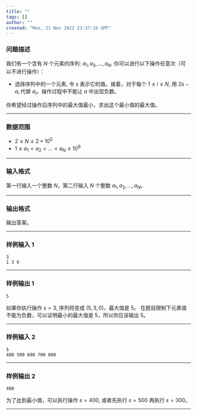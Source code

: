 ```yaml
---
title: ""
tags: []
author: ""
created: "Mon, 21 Nov 2022 23:37:16 GMT"
---
```


### 问题描述

我们有一个含有 $N$ 个元素的序列: $a_1,a_2,\ldots,a_N$.
你可以进行以下操作任意次（可以不进行操作）：

- 选择序列中的一个元素, 令 $s$ 表示它的值。接着，对于每个 $1\leq i\leq N$, 用 $2s-a_i$ 代替 $a_i$。操作过程中不能让 $a$ 中出现负数。

你希望经过操作后序列中的最大值最小，求出这个最小值的最大值。

---
### 数据范围

- $2 \leq N \leq 2 \times 10^5$
- $1 \leq a_1 < a_2 < \ldots < a_N \leq 10^9$

---
### 输入格式

第一行输入一个整数 $N$，第二行输入 $N$ 个整数 $a_1, a_2, \ldots, a_N$。

---
### 输出格式

输出答案。

---
### 样例输入 1

```
3
1 3 6
```

---
### 样例输出 1

```
5
```

如果你执行操作 $s=3$, 序列将变成 $(5,3,0)$，最大值是 $5$。
在题目限制下元素值不能为负数，可以证明最小的最大值是 $5$，所以你应该输出 $5$。

---
### 样例输入 2

```
5
400 500 600 700 800
```

---
### 样例输出 2

```
400
```

为了达到最小值，可以执行操作 $s=400$, 或者先执行 $s=500$ 再执行 $s=300$。

---